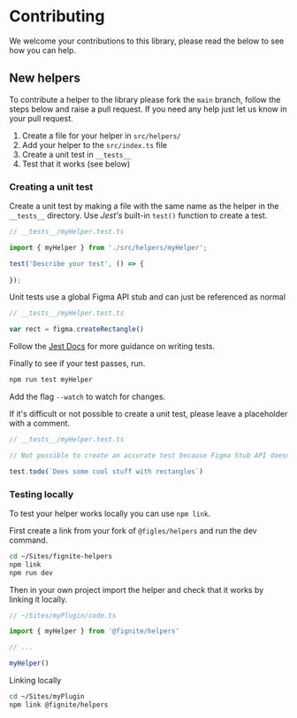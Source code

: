 # Contributing

We welcome your contributions to this library, please read the below to see how you can help.


## New helpers

To contribute a helper to the library please fork the `main` branch, follow the steps below and raise a pull request. If you need any help just let us know in your pull request.
 
1. Create a file for your helper in `src/helpers/`
2. Add your helper to the `src/index.ts` file
3. Create a unit test in `__tests__`
4. Test that it works (see below)


### Creating a unit test

Create a unit test by making a file with the same name as the helper in the `__tests__` directory. Use *Jest's* built-in `test()` function to create a test.

```js
// __tests__/myHelper.test.ts

import { myHelper } from './src/helpers/myHelper';

test('Describe your test', () => {
    
});
```

Unit tests use a global Figma API stub and can just be referenced as normal

```js
// __tests__/myHelper.test.ts

var rect = figma.createRectangle()
```

Follow the [Jest Docs](https://jestjs.io/docs/getting-started) for more guidance on writing tests.

Finally to see if your test passes, run.

```bash
npm run test myHelper
```

Add the flag `--watch` to watch for changes.

If it's difficult or not possible to create a unit test, please leave a placeholder with a comment.

```js
// __tests__/myHelper.test.ts

// Not possible to create an accurate test because Figma Stub API doesn't support getters and setters

test.todo(`Does some cool stuff with rectangles`)
```

### Testing locally

To test your helper works locally you can use `npm link`.

First create a link from your fork of `@figles/helpers` and run the dev command.

```bash
cd ~/Sites/fignite-helpers
npm link
npm run dev
```

Then in your own project import the helper and check that it works by linking it locally.

```js
// ~/Sites/myPlugin/code.ts

import { myHelper } from '@fignite/helpers'

// ...

myHelper()
```

Linking locally

```bash
cd ~/Sites/myPlugin
npm link @fignite/helpers
```